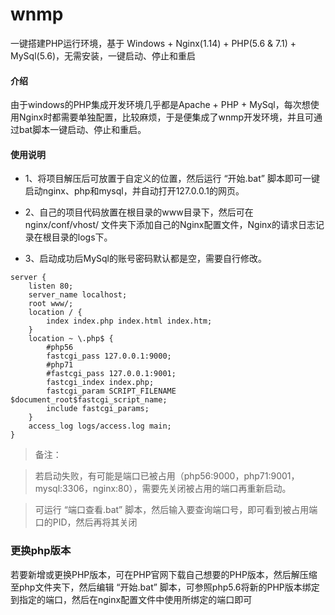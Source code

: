 # wnmp

一键搭建PHP运行环境，基于 Windows + Nginx(1.14) + PHP(5.6 & 7.1) + MySql(5.6)，无需安装，一键启动、停止和重启

#### 介绍

由于windows的PHP集成开发环境几乎都是Apache + PHP + MySql，每次想使用Nginx时都需要单独配置，比较麻烦，于是便集成了wnmp开发环境，并且可通过bat脚本一键启动、停止和重启。

#### 使用说明

- 1、将项目解压后可放置于自定义的位置，然后运行 “开始.bat” 脚本即可一键启动nginx、php和mysql，并自动打开127.0.0.1的网页。

- 2、自己的项目代码放置在根目录的www目录下，然后可在nginx/conf/vhost/ 文件夹下添加自己的Nginx配置文件，Nginx的请求日志记录在根目录的logs下。

- 3、启动成功后MySql的账号密码默认都是空，需要自行修改。

```
server {
    listen 80;
    server_name localhost;
    root www/;
    location / {
        index index.php index.html index.htm;
    }
    location ~ \.php$ {
        #php56
        fastcgi_pass 127.0.0.1:9000;
        #php71
        #fastcgi_pass 127.0.0.1:9001;
        fastcgi_index index.php;
        fastcgi_param SCRIPT_FILENAME $document_root$fastcgi_script_name;
        include fastcgi_params;
    }
    access_log logs/access.log main;
}
```

> 备注：

>若启动失败，有可能是端口已被占用（php56:9000，php71:9001，mysql:3306，nginx:80），需要先关闭被占用的端口再重新启动。

>可运行 “端口查看.bat” 脚本，然后输入要查询端口号，即可看到被占用端口的PID，然后再将其关闭


### 更换php版本

若要新增或更换PHP版本，可在PHP官网下载自己想要的PHP版本，然后解压缩至php文件夹下，然后编辑 “开始.bat” 脚本，可参照php5.6将新的PHP版本绑定到指定的端口，然后在nginx配置文件中使用所绑定的端口即可
